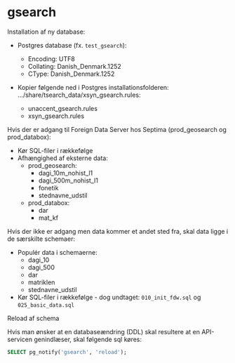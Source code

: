 # gsearch

Installation af ny database:

 - Postgres database (fx. `test_gsearch`):
   - Encoding: UTF8
   - Collating: Danish_Denmark.1252
   - CType: Danish_Denmark.1252

 - Kopier følgende ned i Postgres installationsfolderen: .../share/tsearch_data/xsyn_gsearch.rules:
   - unaccent_gsearch.rules
   - xsyn_gsearch.rules
 
 Hvis der er adgang til Foreign Data Server hos Septima (prod_geosearch og prod_databox):
 - Kør SQL-filer i rækkefølge
 - Afhængighed af eksterne data:
   - prod_geosearch:
     - dagi_10m_nohist_l1
     - dagi_500m_nohist_l1
     - fonetik
     - stednavne_udstil
   - prod_databox:
     - dar
     - mat_kf

Hvis der ikke er adgang men data kommer et andet sted fra, skal data ligge i de særskilte schemaer:
 - Populér data i schemaerne:
   - dagi_10
   - dagi_500
   - dar
   - matriklen
   - stednavne_udstil
 - Kør SQL-filer i rækkefølge - dog undtaget: `010_init_fdw.sql` og `025_basic_data.sql`
 
Reload af schema

Hvis man ønsker at en databaseændring (DDL) skal resultere at en API-servicen genindlæser, skal følgende sql køres:

```sql
SELECT pg_notify('gsearch', 'reload');
```

